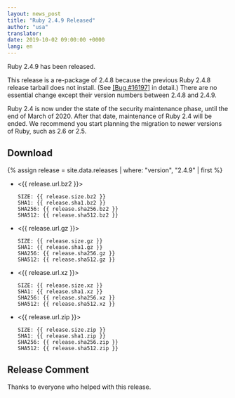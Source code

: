 ```yaml
---
layout: news_post
title: "Ruby 2.4.9 Released"
author: "usa"
translator:
date: 2019-10-02 09:00:00 +0000
lang: en
---
```


Ruby 2.4.9 has been released.

This release is a re-package of 2.4.8 because the previous Ruby 2.4.8
release tarball does not install.
(See [[Bug #16197]](https://bugs.ruby-lang.org/issues/16197) in detail.)
There are no essential change except their version numbers between 2.4.8 and 2.4.9.

Ruby 2.4 is now under the state of the security maintenance phase, until
the end of March of 2020.  After that date, maintenance of Ruby 2.4
will be ended. We recommend you start planning the migration to newer
versions of Ruby, such as 2.6 or 2.5.

## Download

{% assign release = site.data.releases | where: "version", "2.4.9" | first %}

* <{{ release.url.bz2 }}>

      SIZE: {{ release.size.bz2 }}
      SHA1: {{ release.sha1.bz2 }}
      SHA256: {{ release.sha256.bz2 }}
      SHA512: {{ release.sha512.bz2 }}

* <{{ release.url.gz }}>

      SIZE: {{ release.size.gz }}
      SHA1: {{ release.sha1.gz }}
      SHA256: {{ release.sha256.gz }}
      SHA512: {{ release.sha512.gz }}

* <{{ release.url.xz }}>

      SIZE: {{ release.size.xz }}
      SHA1: {{ release.sha1.xz }}
      SHA256: {{ release.sha256.xz }}
      SHA512: {{ release.sha512.xz }}

* <{{ release.url.zip }}>

      SIZE: {{ release.size.zip }}
      SHA1: {{ release.sha1.zip }}
      SHA256: {{ release.sha256.zip }}
      SHA512: {{ release.sha512.zip }}

## Release Comment

Thanks to everyone who helped with this release.

